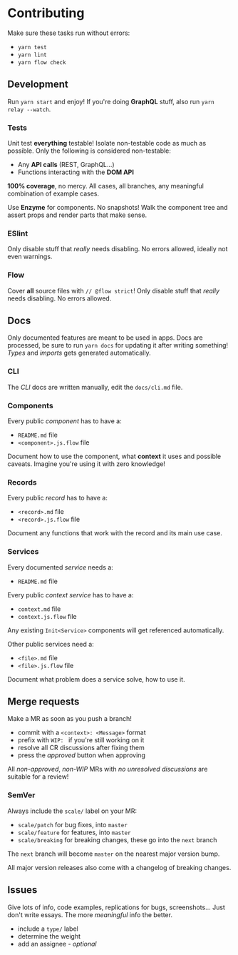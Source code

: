 # Contributing

Make sure these tasks run without errors:
* `yarn test`
* `yarn lint`
* `yarn flow check`

## Development

Run `yarn start` and enjoy! If you're doing **GraphQL** stuff, also run `yarn relay --watch`.

### Tests

Unit test **everything** testable! Isolate non-testable code as much as possible. Only the following is considered non-testable:
* Any **API calls** (REST, GraphQL...)
* Functions interacting with the **DOM API**

**100% coverage**, no mercy. All cases, all branches, any meaningful combination of example cases.

Use **Enzyme** for components. No snapshots! Walk the component tree and assert props and render parts that make sense.

### ESlint

Only disable stuff that _really_ needs disabling. No errors allowed, ideally not even warnings.

### Flow

Cover **all** source files with `// @flow strict`! Only disable stuff that _really_ needs disabling. No errors allowed.

## Docs

Only documented features are meant to be used in apps. Docs are processed, be sure to run `yarn docs` for updating it after writing something! _Types_ and _imports_ gets generated automatically.

### CLI

The _CLI_ docs are written manually, edit the `docs/cli.md` file.

### Components

Every public _component_ has to have a:
* `README.md` file
* `<component>.js.flow` file

Document how to use the component, what **context** it uses and possible caveats. Imagine you're using it with zero knowledge!

### Records

Every public _record_ has to have a:
* `<record>.md` file
* `<record>.js.flow` file

Document any functions that work with the record and its main use case.

### Services

Every documented _service_ needs a:
* `README.md` file

Every public _context service_ has to have a:
* `context.md` file
* `context.js.flow` file

Any existing `Init<Service>` components will get referenced automatically.

Other public services need a:
* `<file>.md` file
* `<file>.js.flow` file

Document what problem does a service solve, how to use it.

## Merge requests

Make a MR as soon as you push a branch!

* commit with a `<context>: <Message>` format
* prefix with `WIP: ` if you're still working on it
* resolve all CR discussions after fixing them
* press the _approved_ button when approving

All _non-approved_, _non-WIP_ MRs with _no unresolved discussions_ are suitable for a review!

### SemVer

Always include the `scale/` label on your MR:
* `scale/patch` for bug fixes, into `master`
* `scale/feature` for features, into `master`
* `scale/breaking` for breaking changes, these go into the `next` branch

The `next` branch will become `master` on the nearest major version bump.

All major version releases also come with a changelog of breaking changes.

## Issues

Give lots of info, code examples, replications for bugs, screenshots... Just don't write essays. The more _meaningful_ info the better.

- include a `type/` label
- determine the weight
- add an assignee - _optional_
